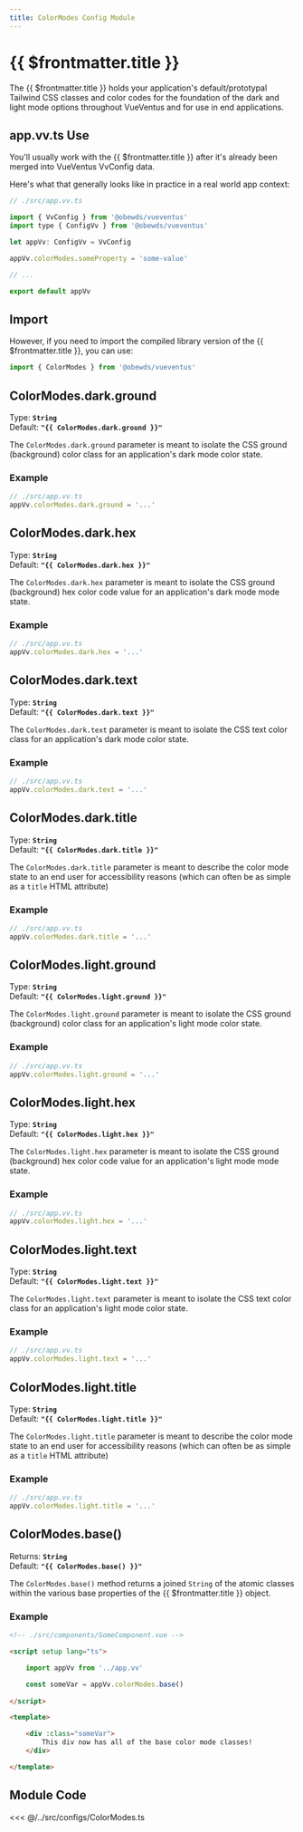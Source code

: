 ```yaml
---
title: ColorModes Config Module
---
```


<script setup>
    import DocsPackageVersion from '../../../src/views/compos/DocsPackageVersion.vue'
    import ColorModes from '../../../src/configs/ColorModes'
</script>






# {{ $frontmatter.title }}

The {{ $frontmatter.title }} holds your application's default/prototypal Tailwind CSS classes and color codes for the foundation of the dark and light mode options throughout VueVentus and for use in end applications.









## app.vv.ts Use

You'll usually work with the {{ $frontmatter.title }} after it's already been merged into VueVentus VvConfig data.

Here's what that generally looks like in practice in a real world app context:

```javascript
// ./src/app.vv.ts

import { VvConfig } from '@obewds/vueventus'
import type { ConfigVv } from '@obewds/vueventus'

let appVv: ConfigVv = VvConfig

appVv.colorModes.someProperty = 'some-value'

// ...

export default appVv
```






## Import

However, if you need to import the compiled library version of the {{ $frontmatter.title }}, you can use:

```javascript
import { ColorModes } from '@obewds/vueventus'
```











## ColorModes.dark.ground

Type: **`String`**  
Default: **`"{{ ColorModes.dark.ground }}"`**

The `ColorModes.dark.ground` parameter is meant to isolate the CSS ground (background) color class for an application's dark mode color state.

### Example

```javascript
// ./src/app.vv.ts
appVv.colorModes.dark.ground = '...'
```











## ColorModes.dark.hex

Type: **`String`**  
Default: **`"{{ ColorModes.dark.hex }}"`**

The `ColorModes.dark.hex` parameter is meant to isolate the CSS ground (background) hex color code value for an application's dark mode mode state.

### Example

```javascript
// ./src/app.vv.ts
appVv.colorModes.dark.hex = '...'
```











## ColorModes.dark.text

Type: **`String`**  
Default: **`"{{ ColorModes.dark.text }}"`**

The `ColorModes.dark.text` parameter is meant to isolate the CSS text color class for an application's dark mode color state.

### Example

```javascript
// ./src/app.vv.ts
appVv.colorModes.dark.text = '...'
```











## ColorModes.dark.title

Type: **`String`**  
Default: **`"{{ ColorModes.dark.title }}"`**

The `ColorModes.dark.title` parameter is meant to describe the color mode state to an end user for accessibility reasons (which can often be as simple as a `title` HTML attribute)

### Example

```javascript
// ./src/app.vv.ts
appVv.colorModes.dark.title = '...'
```











## ColorModes.light.ground

Type: **`String`**  
Default: **`"{{ ColorModes.light.ground }}"`**

The `ColorModes.light.ground` parameter is meant to isolate the CSS ground (background) color class for an application's light mode color state.

### Example

```javascript
// ./src/app.vv.ts
appVv.colorModes.light.ground = '...'
```











## ColorModes.light.hex

Type: **`String`**  
Default: **`"{{ ColorModes.light.hex }}"`**

The `ColorModes.light.hex` parameter is meant to isolate the CSS ground (background) hex color code value for an application's light mode mode state.

### Example

```javascript
// ./src/app.vv.ts
appVv.colorModes.light.hex = '...'
```











## ColorModes.light.text

Type: **`String`**  
Default: **`"{{ ColorModes.light.text }}"`**

The `ColorModes.light.text` parameter is meant to isolate the CSS text color class for an application's light mode color state.

### Example

```javascript
// ./src/app.vv.ts
appVv.colorModes.light.text = '...'
```











## ColorModes.light.title

Type: **`String`**  
Default: **`"{{ ColorModes.light.title }}"`**

The `ColorModes.light.title` parameter is meant to describe the color mode state to an end user for accessibility reasons (which can often be as simple as a `title` HTML attribute)

### Example

```javascript
// ./src/app.vv.ts
appVv.colorModes.light.title = '...'
```









## ColorModes.base()

Returns: **`String`**  
Default: **`"{{ ColorModes.base() }}"`**

The `ColorModes.base()` method returns a joined `String` of the atomic classes within the various base properties of the {{ $frontmatter.title }} object.

### Example

```html
<!-- ./src/components/SomeComponent.vue -->

<script setup lang="ts">

    import appVv from '../app.vv'

    const someVar = appVv.colorModes.base()
    
</script>

<template>

    <div :class="someVar">
        This div now has all of the base color mode classes!
    </div>

</template>
```









## Module Code

<<< @/../src/configs/ColorModes.ts






<DocsPackageVersion/>
